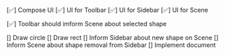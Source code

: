 [✅] Compose UI
    [✅] UI for Toolbar
    [✅] UI for Sidebar
    [✅] UI for Scene

[✅] Toolbar should imform Scene about selected shape

[] Draw circle
[] Draw rect
[] Inform Sidebar about new shape on Scene
[] Inform Scene about shape removal from Sidebar
[] Implement document